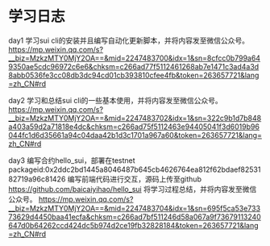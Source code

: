 # 学习日志
day1
学习sui cli的安装并且编写自动化更新脚本，并将内容发至微信公众号。
https://mp.weixin.qq.com/s?__biz=MzkzMTY0MjY2OA==&mid=2247483700&idx=1&sn=8cfcc0b799a649350ae5cdc96972c6e6&chksm=c266ad77f5112461268ab7e1471c3ad4a3d8abb0536fe3cc08db3dc94cd01cb393810cfee4fb&token=263657721&lang=zh_CN#rd

day2
学习和总结sui cli的一些基本使用，并将内容发至微信公众号。
https://mp.weixin.qq.com/s?__biz=MzkzMTY0MjY2OA==&mid=2247483702&idx=1&sn=322c9b1d7b848a403a59d2a71818e4dc&chksm=c266ad75f5112463e94405041f3d6019b96044fc1d6d35661a94c04daa42b1d3c1701a967a60&token=263657721&lang=zh_CN#rd

day3
编写合约hello_sui，部署在testnet
packageid:0x2ddc2bd1445a8046487b645cb4626764ea812f62bdaef8253182719a96c81426
编写前端代码进行交互，源码上传至github
https://github.com/baicaiyihao/hello_sui
将学习过程总结，并将内容发至微信公众号。
https://mp.weixin.qq.com/s?__biz=MzkzMTY0MjY2OA==&mid=2247483704&idx=1&sn=695f5ca53e73373629d4450baa41ecfa&chksm=c266ad7bf511246d58a067a9f73679113240647d0b64262ccd424dc5b974d2ce19fb32828184&token=263657721&lang=zh_CN#rd